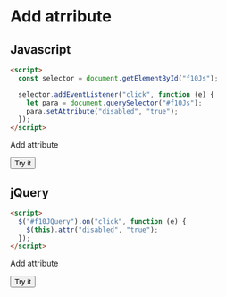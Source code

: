 # Add atrribute

## Javascript

```html
<script>
  const selector = document.getElementById("f10Js");

  selector.addEventListener("click", function (e) {
    let para = document.querySelector("#f10Js");
    para.setAttribute("disabled", "true");
  });
</script>
```

Add attribute

<button id="f10Js">Try it</button>

## jQuery

```html
<script>
  $("#f10JQuery").on("click", function (e) {
    $(this).attr("disabled", "true");
  });
</script>
```

Add attribute

<button id="f10JQuery">Try it</button>
